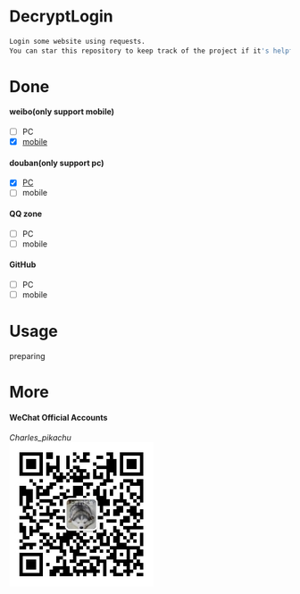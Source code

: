 # DecryptLogin
```sh
Login some website using requests.
You can star this repository to keep track of the project if it's helpful for you, thank you for your support.
```

# Done
#### weibo(only support mobile)
- [ ] PC
- [x] [mobile](./login/weibo.py)
#### douban(only support pc)
- [x] [PC](./login/douban.py)
- [ ] mobile
#### QQ zone
- [ ] PC
- [ ] mobile
#### GitHub
- [ ] PC
- [ ] mobile

# Usage
preparing

# More
#### WeChat Official Accounts
*Charles_pikachu*  
![img](pikachu.jpg)